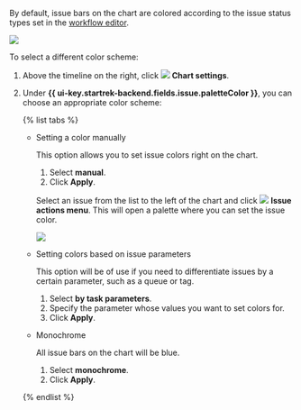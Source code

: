 By default, issue bars on the chart are colored according to the issue status types set in the [workflow editor](../../tracker/manager/workflow.md).

![](../../_assets/tracker/color-by-type.png)

To select a different color scheme:

1. Above the timeline on the right, click ![](../../_assets/tracker/svg/gantt-settings-button.svg)&nbsp;**Chart settings**.
1. Under **{{ ui-key.startrek-backend.fields.issue.paletteColor }}**, you can choose an appropriate color scheme:

   {% list tabs %}

   - Setting a color manually

     This option allows you to set issue colors right on the chart.

     1. Select **manual**.
     1. Click **Apply**.

     Select an issue from the list to the left of the chart and click ![](../../_assets/horizontal-ellipsis.svg) **Issue actions menu**. This will open a palette where you can set the issue color.

     ![](../../_assets/tracker/three-dots-menu.png)

   - Setting colors based on issue parameters


     This option will be of use if you need to differentiate issues by a certain parameter, such as a queue or tag.

     1. Select **by task parameters**.
     1. Specify the parameter whose values you want to set colors for.
     1. Click **Apply**.

   - Monochrome

     All issue bars on the chart will be blue.

     1. Select **monochrome**.
     1. Click **Apply**.

   {% endlist %}
